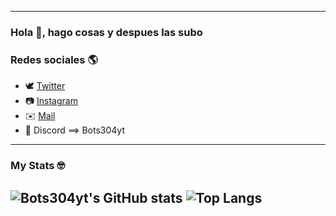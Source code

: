 
<!--
**bots304yt/bots304yt** is a ✨ _special_ ✨ repository because its `README.md` (this file) appears on your GitHub profile.

Here are some ideas to get you started:

- 🔭 I’m currently working on ...
- 🌱 I’m currently learning ...
- 👯 I’m looking to collaborate on ...
- 🤔 I’m looking for help with ...
- 💬 Ask me about ...
- 📫 How to reach me: ...
- 😄 Pronouns: ...
- ⚡ Fun fact: ...
-->
---
### Hola 👋, hago cosas y despues las subo

### Redes sociales 🌎

   - 🕊️ [Twitter](https://twitter.com/bots304yt)
   - 📷 [Instagram](https://www.instagram.com/bots304yt/) 
   - ✉️ [Mail](https://mail.google.com/mail/u/0/?fs=1&to=bots304yt@gmail.com&su=&body=&tf=cm) 
   - 🤖 Discord ==> Bots304yt 
---
### My Stats 🤓

![Bots304yt's GitHub stats](https://github-readme-stats.vercel.app/api?username=bots304yt&show_icons=true&theme=dracula&hide_border=true&hide_title=true&count_private=true&include_all_commits=true)
![Top Langs](https://github-readme-stats.vercel.app/api/top-langs/?username=anuraghazra&layout=compact)
---
